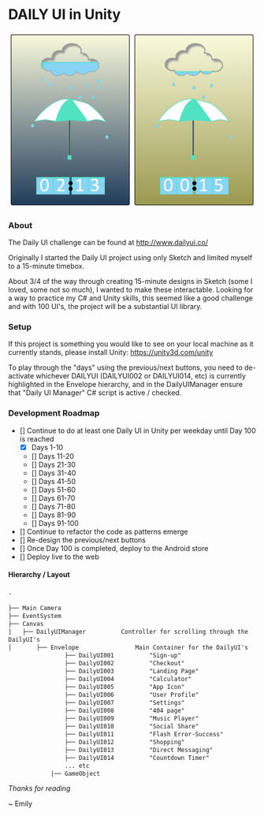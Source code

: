 # DAILY UI in Unity

![Alt text](./day014img.png?raw=true "Day 014 - Countdown Timer")

### About
The Daily UI challenge can be found at http://www.dailyui.co/

Originally I started the Daily UI project using only Sketch and limited myself to a 15-minute timebox.

About 3/4 of the way through creating 15-minute designs in Sketch (some I loved, some not so much), I wanted to make these interactable.  Looking for a way to practice my C# and Unity skills, this seemed like a good challenge and with 100 UI's, the project will be a substantial UI library.

### Setup
If this project is something you would like to see on your local machine as it currently stands, please install Unity:
https://unity3d.com/unity

To play through the "days" using the previous/next buttons, you need to de-activate whichever DAILYUI (DAILYUI002 or DAILYUI014, etc) is currently highlighted in the Envelope hierarchy, and in the DailyUIManager ensure that "Daily UI Manager" C# script is active / checked.

### Development Roadmap

 - [] Continue to do at least one Daily UI in Unity per weekday until Day 100 is reached
 	- [x] Days 1-10
 	- [] Days 11-20
 	- [] Days 21-30
 	- [] Days 31-40
 	- [] Days 41-50
 	- [] Days 51-60
 	- [] Days 61-70
 	- [] Days 71-80
 	- [] Days 81-90
 	- [] Days 91-100
 - [] Continue to refactor the code as patterns emerge
 - [] Re-design the previous/next buttons
 - [] Once Day 100 is completed, deploy to the Android store
 - [] Deploy live to the web


 #### Hierarchy / Layout

```
.

├── Main Camera
├── EventSystem
├── Canvas
│   ├── DailyUIManager  		Controller for scrolling through the DailyUI's
│   	├── Envelope  				Main Container for the DailyUI's
				├── DailyUI001			"Sign-up"
				├── DailyUI002			"Checkout"
				├── DailyUI003			"Landing Page"
				├── DailyUI004			"Calculator"
				├── DailyUI005			"App Icon"
				├── DailyUI006			"User Profile"
				├── DailyUI007			"Settings"
				├── DailyUI008			"404 page"
				├── DailyUI009			"Music Player"
				├── DailyUI010			"Social Share"
				├── DailyUI011			"Flash Error-Success"
				├── DailyUI012			"Shopping"
				├── DailyUI013			"Direct Messaging"
				├── DailyUI014			"Countdown Timer"
				... etc
			|── GameObject      

```


 *Thanks for reading*
 
 ~ Emily
